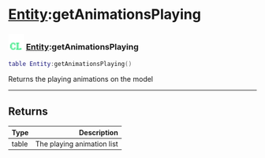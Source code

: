 # [Entity](../entity/README.md):getAnimationsPlaying

### <img src="../../.gitbook/assets/client.png" width="32" height="32" /> [Entity](../entity/README.md):getAnimationsPlaying

```lua
table Entity:getAnimationsPlaying()
```

Returns the playing animations on the model<br>

-----------------
## Returns

| Type   | Description |
| ------ | ----------: |
| table | The playing animation list |
